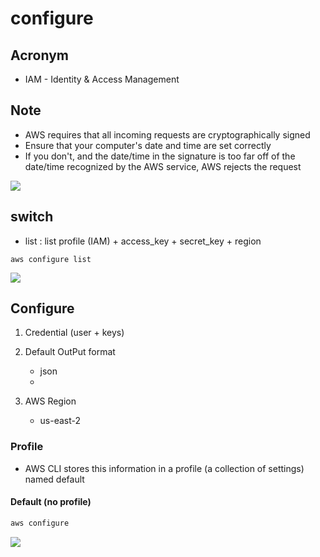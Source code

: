# configure

## Acronym
* IAM - Identity & Access Management

## Note
* AWS requires that all incoming requests are cryptographically signed
* Ensure that your computer's date and time are set correctly
* If you don't, and the date/time in the signature is too
  far off of the date/time recognized by the AWS service, AWS rejects the request

[<img src="https://i.imgur.com/NxScs6K.png">](https://i.imgur.com/NxScs6K.png)

## switch
* list : list profile (IAM) + access_key + secret_key + region
````
aws configure list
````
[<img src="https://i.imgur.com/CsGHtNf.png">](https://i.imgur.com/CsGHtNf.png)

## Configure
1) Credential (user + keys)

2) Default OutPut format
    * json
    * 
  
3) AWS Region
    * us-east-2

### Profile
* AWS CLI stores this information in a profile (a collection of settings) named default

#### Default (no profile)
````Bash
aws configure 
````
[<img src="https://i.imgur.com/MEe4PSd.png">](https://i.imgur.com/MEe4PSd.png)
